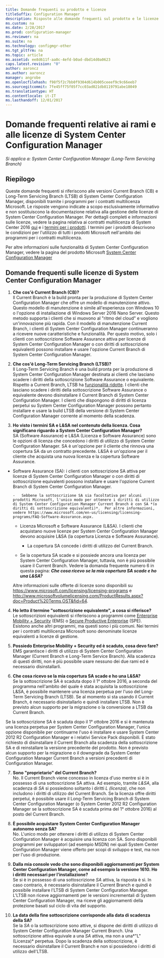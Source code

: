 ```yaml
---
title: Domande frequenti su prodotto e licenze
titleSuffix: Configuration Manager
description: Risposte alle domande frequenti sul prodotto e le licenze per System Center Configuration Manager.
ms.custom: na
ms.date: 2/28/2017
ms.prod: configuration-manager
ms.reviewer: na
ms.suite: na
ms.technology: configmgr-other
ms.tgt_pltfrm: na
ms.topic: article
ms.assetid: ee8d611f-aa0c-4efd-b0ad-dbd14d0a0623
caps.latest.revision: "0"
author: aaroncz
ms.author: aaroncz
manager: angrobe
ms.openlocfilehash: f98f5f2c7bb0f9304d614b005ceeef9c9c66eeb7
ms.sourcegitcommit: 7fe45ff75f05f7cc03ad021db8119791abe18049
ms.translationtype: HT
ms.contentlocale: it-IT
ms.lasthandoff: 12/01/2017
---
```

# <a name="frequently-asked-questions-for-system-center-configuration-manager-branches-and-licensing"></a>Domande frequenti relative ai rami e alle licenze di System Center Configuration Manager

 *Si applica a: System Center Configuration Manager (Long-Term Servicing Branch)*

## <a name="summary"></a>Riepilogo
Queste domande frequenti si riferiscono alle versioni Current Branch (CB) e Long-Term Servicing Branch (LTSB) di System Center Configuration Manager, disponibili tramite i programmi per i contratti multilicenza Microsoft. Le risposte vengono indicate a scopo esclusivamente informativo e non sostituiscono la documentazione relativa alla gestione delle licenze di System Center Configuration Manager. Per dettagli completi e informazioni sulle licenze, vedere la pagina relativa ai contratti multilicenza di System Center 2016 [qui](https://www.microsoft.com/licensing/product-licensing/system-center-2016.aspx) e i [termini per i prodotti](http://www.microsoft.com/licensing/about-licensing/product-licensing.aspx). I termini per i prodotti descrivono le condizioni per l'utilizzo di tutti i prodotti Microsoft nell'ambito dei programmi per i contratti multilicenza.

Per altre informazioni sulle funzionalità di System Center Configuration Manager, vedere la pagina del prodotto Microsoft [System Center Configuration Manager](https://www.microsoft.com/cloud-platform/system-center-configuration-manager)




## <a name="system-center-configuration-manager-licensing-faq"></a>Domande frequenti sulle licenze di System Center Configuration Manager

1.  **Che cos'è Current Branch (CB)?**   
Il Current Branch è la build pronta per la produzione di System Center Configuration Manager che offre un modello di manutenzione attivo. Questo modello di manutenzione è simile all'esperienza con Windows 10 o l'opzione di installazione di Windows Server 2016 Nano Server. Questo metodo supporta i clienti che si muovono al "ritmo del cloud" e vogliono un'innovazione più rapida. Con il modello di manutenzione Current Branch, i clienti di System Center Configuration Manager continueranno a ricevere nuove caratteristiche e funzionalità. Per questo motivo, solo i clienti con sottoscrizione Software Assurance attiva per licenze di System Center Configuration Manager o con diritti di sottoscrizione equivalenti possono installare e usare l'opzione Current Branch di System Center Configuration Manager.

2.  **Che cos'è Long-Term Servicing Branch (LTSB)?**  
Il Long-Term Servicing Branch è una build pronta per la produzione di System Center Configuration Manager destinata ai clienti che lasciano scadere i diritti della sottoscrizione Software Assurance o equivalente. Rispetto a Current Branch, LTSB ha [funzionalità ridotte](/sccm/core/understand/introduction-to-the-ltsb#features-that-are-not-available-in-the-ltsb-of-configuration-manager). I clienti che lasciano scadere i diritti della sottoscrizione Software Assurance o equivalente devono disinstallare il Current Branch di System Center Configuration Manager. I clienti che dispongono di diritti di licenza perpetui su System Center Configuration Manager possono pertanto installare e usare la build LTSB della versione di System Center Configuration Manager corrente al momento della scadenza.

3.  **Ho visto i termini SA e L&SA nel contenuto della licenza. Cosa significano riguardo a System Center Configuration Manager?**    
SA (Software Assurance) e L&SA (Licenza e Software Assurance) sono le opzioni di licenza che concedono i diritti di utilizzo di System Center Configuration Manager. SA è un'opzione per il cliente che rinnova una copertura SA da un contratto precedente. L&SA è un'opzione per il cliente che acquista una nuova licenza e la copertura Software Assurance.
  - Software Assurance (SA): i clienti con sottoscrizione SA attiva per licenze di System Center Configuration Manager o con diritti di sottoscrizione equivalenti possono installare e usare l'opzione Current Branch di System Center Configuration Manager.    

        -   Sebbene la sottoscrizione SA sia facoltativa per alcuni prodotti Microsoft, l'unico modo per ottenere i diritti di utilizzo di System Center Configuration Manager Current Branch è con SA *(o diritti di sottoscrizione equivalenti)*.  Per altre informazioni, vedere https://www.microsoft.com/en-us/licensing/licensing-programs/FAQ-Software-Assurance.aspx.

      - Licenza Microsoft e Software Assurance (L&SA). I clienti che acquistano nuove licenze per System Center Configuration Manager devono acquisire L&SA (la copertura Licenza e Software Assurance).   

         - La copertura SA concede i diritti di utilizzo del Current Branch.

       - Se la copertura SA scade e si possiede ancora una licenza per System Center Configuration Manager, tuttavia, non è più possibile usare il Current Branch. Vedere la domanda frequente numero 6 in questa pagina: ***Che cosa ricevo se la mia copertura SA scade e ho una L&SA?***

       Altre informazioni sulle offerte di licenze sono disponibili su https://www.microsoft.com/licensing/licensing-programs e http://www.microsoftvolumelicensing.com/ProductResults.aspx?doc=Product%20Terms,OST&fid=64.

4.  **Ho letto il termine "sottoscrizione equivalente", a cosa si riferisce?**   
       Le sottoscrizioni equivalenti si riferiscono a programmi come [Enterprise Mobility + Security](http://www.microsoftvolumelicensing.com/ProductResults.aspx?doc=Product%20Terms,OST&fid=51) (EMS) o [Secure Productive Enterprise](https://www.microsoft.com/secure-productive-enterprise/default.aspx) (SPE). Esistono anche altri programmi, ma questi sono i più comuni. Nei termini per i contratti multilicenza Microsoft sono denominate licenze equivalenti a licenze di gestione.

5.  **Possiedo Enterprise Mobility + Security ed è scaduto, cosa devo fare?**  
       EMS garantisce i diritti di utilizzo di System Center Configuration Manager (Current Branch e Long-Term Service Branch). Alla scadenza di questi diritti, non è più possibile usare nessuno dei due rami ed è necessario disinstallarli.  

6.  **Che cosa ricevo se la mia copertura SA scade e ho una L&SA?**   
   Se la sottoscrizione SA è scaduta dopo il 1° ottobre 2016, a seconda del programma nell'ambito del quale è stata acquisita la sottoscrizione L&SA, è possibile mantenere una licenza perpetua per l'uso del Long-Term Servicing Branch (LTSB). Se al momento si sta usando il Current Branch, è necessario disinstallarlo e quindi installare LTSB. Non è previsto alcun supporto per la migrazione o la conversione a LTSB da Current Branch.

  Se la sottoscrizione SA è scaduta dopo il 1° ottobre 2016 e si è mantenuta una licenza perpetua per System Center Configuration Manager, l'unica opzione disponibile per continuarne l'uso è installare e usare System Center 2012 R2 Configuration Manager e i relativi Service Pack disponibili. È stato richiesto di disinstallare il Current Branch alla scadenza della sottoscrizione SA e di reinstallare la versione precedente del prodotto. Non è previsto alcun supporto per la migrazione o il downgrade da System Center Configuration Manager Current Branch a versioni precedenti di Configuration Manager.

7. **Sono "proprietario" del Current Branch?**   
  No. Il Current Branch viene concesso in licenza d'uso mentre si è in possesso di una sottoscrizione SA attiva. Ad esempio, tramite *L&SA*, alla scadenza di *SA* si possiedono soltanto i diritti *L (licenza)*, che non includono i diritti di utilizzo del Current Branch. Se la licenza offre diritti perpetui, è possibile usare il Long-Term Servicing Branch di System Center Configuration Manager (o System Center 2012 R2 Configuration Manager se la sottoscrizione SA è scaduta prima del 1° ottobre 2016) al posto del Current Branch.

8. **È possibile acquistare System Center Configuration Manager autonomo senza SA?**      
  No.  L'unico modo per ottenere i diritti di utilizzo di System Center Configuration Manager è acquisire una licenza con SA. Sono disponibili programmi per sviluppatori (ad esempio MSDN) nei quali System Center Configuration Manager viene offerto per scopi di sviluppo e test, ma non per l'uso di produzione.

9. **Dalla mia console vedo che sono disponibili aggiornamenti per System Center Configuration Manager, come ad esempio la versione 1610. Ho i diritti necessari per l'installazione?**   
  Se si è in possesso di una sottoscrizione *SA* attiva, la risposta è sì. In caso contrario, è necessario disinstallare il Current Branch e quindi è possibile installare l'LTSB di System Center Configuration Manager. L'LTSB non riceve aggiornamenti per le versioni incrementali di System Center Configuration Manager, ma riceve gli aggiornamenti della protezione basati sul ciclo di vita del supporto.

10. **La data della fine sottoscrizione corrisponde alla data di scadenza della SA?**    
  Se la *SA* o la sottoscrizione sono attive, si dispone dei diritti di utilizzo di System Center Configuration Manager Current Branch. Una sottoscrizione attiva equivale a una *SA* attiva, ma non a una*"L" (Licenza)* perpetua. Dopo la scadenza della sottoscrizione, è necessario disinstallare il Current Branch e non si possiedono i diritti di utilizzo dell'LTSB.
